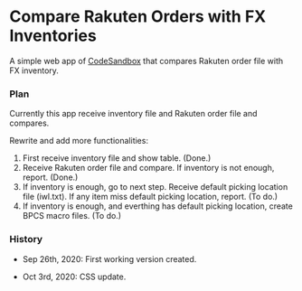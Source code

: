 # Compare Rakuten Orders with FX Inventories

A simple web app of [CodeSandbox](https://codesandbox.io/) that compares Rakuten order file with FX inventory.


### Plan

Currently this app receive inventory file and Rakuten order file and compares.

Rewrite and add more functionalities:

 1. First receive inventory file and show table. (Done.)
 2. Receive Rakuten order file and compare. If inventory is not enough, report. (Done.) 
 3. If inventory is enough, go to next step. Receive default picking location file (iwl.txt). If any item miss default picking location, report. (To do.)
 4. If inventory is enough, and everthing has default picking location, create BPCS macro files. (To do.)


### History

 - Sep 26th, 2020: First working version created.

 - Oct 3rd, 2020: CSS update.